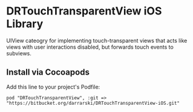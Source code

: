 DRTouchTransparentView iOS Library
==================================

UIView cateogry for implementing touch-transparent views that acts like views
with user interactions disabled, but forwards touch events to subviews.

## Install via Cocoapods

Add this line to your project's Podfile:

	pod "DRTouchTransparentView", :git => "https://bitbucket.org/darrarski/DRTouchTransparentView-iOS.git"
